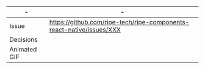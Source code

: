 | - | - |
| --- | --- |
| Issue | https://github.com/ripe-tech/ripe-components-react-native/issues/XXX |
| Decisions |   |
| Animated GIF |   |
